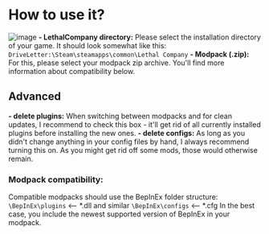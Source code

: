 # How to use it?
![image](https://github.com/Smarall/LethalModpackInstaller/assets/41205154/9ee0ed3b-b0c9-486f-b8fa-590c6c4ab9a8)
**- LethalCompany directory:** Please select the installation directory of your game. It should look somewhat like this: `DriveLetter:\Steam\steamapps\common\Lethal Company`
**- Modpack (.zip):** For this, please select your modpack zip archive. You'll find more information about compatibility below.

## Advanced
**- delete plugins:** When switching between modpacks and for clean updates, I recommend to check this box - it'll get rid of all currently installed plugins before installing the new ones.
**- delete configs:** As long as you didn't change anything in your config files by hand, I always recommend turning this on. As you might get rid off some mods, those would otherwise remain.

### Modpack compatibility:
Compatible modpacks should use the BepInEx folder structure:
`\BepInEx\plugins` <-- *.dll and similar
`\BepInEx\configs` <-- *.cfg
In the best case, you include the newest supported version of BepInEx in your modpack.
